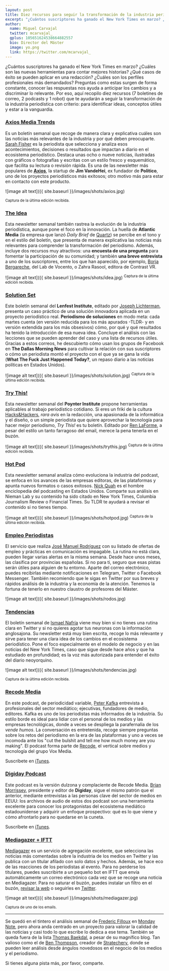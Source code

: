 ```yaml
---
layout: post
title: Diez recursos para seguir la transformación de la industria periodística sin perder la cabeza
excerpt: "¿Cuántos suscriptores ha ganado el New York Times en marzo? ¿Cuáles son las nuevas herramientas para contar mejores historias? ¿Qué casos de éxito se pueden aplicar en una redacción? ¿Cuáles son los perfiles profesionales más demandados? Preguntas como estas surgen de forma constante, conocer las respuestas nos ayuda a anticipar los cambios y a discriminar lo relevante. Por eso, aquí recopilo diez recursos (7 boletines de correo, 2 podcasts y 1 robot) que te ayudarán a seguir la transformación de la industria periodística con criterio: para identificar ideas, conceptos útiles y estar a la vanguardia."
author:
  name: Miguel Carvajal
  twitter: mcarvajal_
  gplus: 105651624538664882557 
  bio: Director del Máster
  image: yo.png
  link: https://twitter.com/mcarvajal_
---
```

¿Cuántos suscriptores ha ganado el New York Times en marzo? ¿Cuáles son las nuevas herramientas para contar mejores historias? ¿Qué casos de éxito se pueden aplicar en una redacción? ¿Cuáles son los perfiles profesionales más demandados? Preguntas como estas surgen de forma constante, conocer las respuestas nos ayuda a anticipar los cambios y a discriminar lo relevante. Por eso, aquí recopilo diez recursos (7 boletines de correo, 2 podcasts y 1 robot) que te ayudarán a seguir la transformación de la industria periodística con criterio: para identificar ideas, conceptos útiles y estar a la vanguardia.

### [Axios Media Trends](https://www.axios.com/newsletters/axios-media-trends-2f7121bb-5da1-4580-90cd-e88eaa2af785.html) 

Es un boletín semanal que recoge de manera clara y explicativa cuáles son las noticias más relevantes de la industria y por qué deben preocuparte. [Sarah Fisher](https://twitter.com/sarafischer) es la periodista que selecciona y analiza esos acontecimientos, decisiones o resultados que impactan a diario en el ecosistema periodístico. Destaca unas ocho o nueve noticias, ilustradas con gráficos o fotografías y escritas con un estilo fresco y esquemático, que facilita su lectura o revisión rápida. Es una de las newsletter más populares de [**Axios**](https://www.axios.com/), la startup de **Jim VandeHei**, ex fundador de **Politico**, uno de los proyectos periodísticos más exitosos; otro motivo más para estar en contacto con este producto. 

![image alt text]({{ site.baseurl }}/images/shots/axios.jpg)

<sup> Captura de la última edición recibida. 

### [The Idea](http://atlanticmedia.us8.list-manage.com/subscribe?u=96e0595e8ab16cb2e263ed26e&id=47a60bdfc2) 

Esta newsletter semanal también rastrea la evolución de la industria periodística, aunque pone el foco en la innovación. La huella de **Atlantic Media** (la empresa que lanzó *Daily Brief* de [Quartz](https://qz.com/newsletters/daily-brief/)) se percibe en el tono y en el estilo del boletín, que presenta de manera explicativa las noticias más relevantes para comprender la transformación del periodismo. Además, incluye dos recursos muy atractivos: una **encuesta de una pregunta** para fomentar la participación de su comunidad; y también **una breve entrevista** a uno de los suscriptores, entre los que han aparecido, por ejemplo, [Borja Bergareche](https://twitter.com/borjabergareche), del Lab de Vocento, o Zahra Rasool, editora de Contrast VR.

![image alt text]({{ site.baseurl }}/images/shots/idea.jpg)
<sup> Captura de la última edición recibida. 

### [Solution Set](https://www.lenfestinstitute.org/tag/solution-set/)

Este boletín semanal del **Lenfest Institute**, editado por [Joseph Lichterman](https://twitter.com/ylichterman), presenta un caso práctico de una solución innovadora aplicada en un proyecto periodístico real. **Periodismo de soluciones** en modo meta: cada martes cuenta (en versión reducida para los más apurados -TLDR- y en versión extendida para los más obsesivos) cómo, por qué y qué resultados ha tenido la introducción de esa nueva idea. Concluye el análisis con las lecciones que se pueden aprender del caso y una lista de recursos útiles. Gracias a estos correos, he descubierto cómo usan los grupos de Facebook en **The Dallas Morning News** para cultivar la relación con sus suscriptores o cómo un periodista montó el proyecto con el que ya se gana la vida (**What The Fuck Just Happened Today?**, un repaso diario a las noticias políticas en Estados Unidos).

![image alt text]({{ site.baseurl }}/images/shots/solution.jpg)
<sup> Captura de la última edición recibida. 


### [Try This!](https://www.poynter.org/tags/try-newsletter)

Esta newsletter semanal del **Poynter Institute** propone herramientas aplicables al trabajo periodístico cotidiano. Si eres un friki de la cultura [Hacks&Hackers](https://hackshackers.com/), *rara avis* en la redacción, una apasionada de la informática y el diseño, o un simple periodista que quiere aprovechar la tecnología para hacer mejor periodismo, *Try This!* es tu boletín. Editado por [Ren LaForme](https://twitter.com/itsren), a pesar del estilo un tanto farragoso del email, merece la pena tenerla en el buzón.

![image alt text]({{ site.baseurl }}/images/shots/trythis.jpg)
<sup> Captura de la última edición recibida. 

### [Hot Pod](https://hotpodnews.com/)

Esta newsletter semanal analiza cómo evoluciona la industria del podcast, se enfoca en los avances de las empresas editoras, de las plataformas y apunta nuevos formatos o casos exitosos. [Nick Quah](https://twitter.com/nwquah) es el hombre enciclopedia del podcasting en Estados Unidos. Comparte sus análisis en Nieman Lab y su contenido ha sido citado en New York Times, Columbia Journalism Review o Financial Times. Su TLDR te ayudará a revisar el contenido si no tienes tiempo.

![image alt text]({{ site.baseurl }}/images/shots/hotpod.jpg)
<sup> Captura de la última edición recibida.	

### [Empleo Periodistas](https://tinyletter.com/josemanuelrodos)

El servicio que realiza [José Manuel Rodríguez](https://twitter.com/josemanuelrodos) con su listado de ofertas de empleo y prácticas en comunicación es impagable. La rutina no está clara, pueden llegar varias alertas en la misma semana. Desde hace unos meses, las clasifica por provincias españolas. Si no para ti, seguro que esas pistas serán útiles para alguien de tu entorno. Aparte del correo electrónico, puedes recibirlas mediante notificaciones en Telegram, Twitter o Facebook Messenger. También recomiendo que le sigas en Twitter por sus breves y rápidos análisis de la industria y la economía de la atención. Tenemos la fortuna de tenerlo en nuestro claustro de profesores del Máster.

![image alt text]({{ site.baseurl }}/images/shots/rodos.jpg)

### [Tendencias](http://www.ismaelnafria.com/boletin-tendencias/) 

El boletín semanal de [Ismael Nafría](https://twitter.com/ismaelnafria) viene muy bien si no tienes una rutina clara en Twitter y si no quieres agotar tus neuronas con la información anglosajona. Su newsletter está muy bien escrita, recoge lo más relevante y sirve para tener una clara idea de los cambios en el ecosistema periodístico. Pone el foco especialmente en el modelo de negocio y en las noticias del New York Times, caso que sigue desde hace años y que ha estudiado en profundidad; es la voz más autorizada para entender el éxito del diario neoyorquino. 

![image alt text]({{ site.baseurl }}/images/shots/tendencias.jpg)

<sup> Captura de la última edición recibida. 

### [Recode Media]( https://www.recode.net/recode-media-podcast)

En este podcast, de periodicidad variable, [Peter Kafka](https://twitter.com/pkafka) entrevista a profesionales del sector mediático; ejecutivas, fundadores de medio, editores. Kafka es uno de los periodistas más informados de la industria. Su estilo borde es ideal para lidiar con el personal de los medios y las empresas tecnológicas, donde a veces se despliega la parafernalia de los *vende humos*. La conversación es entretenida, recoge siempre preguntas sobre los retos del periodismo en la era de las plataformas y uno a veces se incomoda ante los "cut the bulshit and tell me how much money are you making". El podcast forma parte de [Recode](https://www.recode.net/), el vertical sobre medios y tecnología del grupo Vox Media.

Suscríbete en [iTunes](https://itunes.apple.com/us/podcast/recode-media-with-peter-kafka/id1080467174?mt=2).

### [Digiday Podcast](https://digiday.com/podcasts/)

Este podcast es la versión dulzona y complaciente de Recode Media. [Brian Morrissey](https://twitter.com/bmorrissey), presidente y editor de **Digiday**, sigue el mismo patrón que el anterior, mediante entrevistas a las personas clave del sector de medios en EEUU: los archivos de audio de estos dos podcast son una herramienta excelente para conocer los protagonistas del ecosistema mediático estadounidense y adquirir un enfoque prospectivo: qué es lo que viene y cómo afrontarlo para no quedarse en la cuneta. 

Suscríbete en [iTunes](https://itunes.apple.com/us/podcast/the-digiday-podcast/id962605432).

### [Mediagazer + IFTT](https://ifttt.com/applets/22425605d-mediagazer-news)

[Mediagazer](http://mediagazer.com/) es un servicio de agregación excelente, que selecciona las noticias más comentadas sobre la industria de los medios en Twitter y las publica con un titular afilado con solo datos y hechos. Además, se hace eco de las reacciones de los periodistas al evento. Para no perderse los titulares, puedes suscribirte a un pequeño bot en IFTT que envía automáticamente un correo electrónico cada vez que se recoge una noticia en Mediagazer. Para no saturar el buzón, puedes instalar un filtro en el buzón, [revisar la web](http://mediagazer.com/) o seguirles en [Twitter](https://twitter.com/mediagazer).

![image alt text]({{ site.baseurl }}/images/shots/mediagazer.jpg)

<sup> Captura de uno de los emails. 

----
Se quedó en el tintero el análisis semanal de [Frederic Filloux](https://twitter.com/filloux) en [Monday Note](https://mondaynote.com/), pero ahora anda centrado en un proyecto para valorar la calidad de las noticias y casi todo lo que escribe lo dedica a ese tema. También se queda fuera de la lista [Thomas Baekdal](https://twitter.com/baekdal), a pesar de su magnífico blog. Tan valioso como el de [Ben Thompson](https://twitter.com/benthompson), creador de [Stratechery](https://stratechery.com/), donde se pueden leer análisis desde ángulos novedosos en el negocio de los medios y el periodismo.

Si tienes alguna pista más, por favor, comparte.